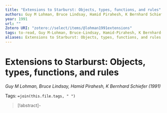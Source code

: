 ```yaml
---
title: "Extensions to Starburst: Objects, types, functions, and rules"
authors: Guy M Lohman, Bruce Lindsay, Hamid Pirahesh, K Bernhard Schiefer
year: 1991
url: ""
Zotero URI: "zotero://select/items/@lohman1991extensions"
tags: to-read, Guy M-Lohman, Bruce-Lindsay, Hamid-Pirahesh, K Bernhard-Schiefer
aliases: Extensions to Starburst: Objects, types, functions, and rules
---
```


# Extensions to Starburst: Objects, types, functions, and rules  
_Guy M Lohman, Bruce Lindsay, Hamid Pirahesh, K Bernhard Schiefer (1991)_

Tags: `=join(this.file.tags, " ")`

> [!abstract]-
> 


